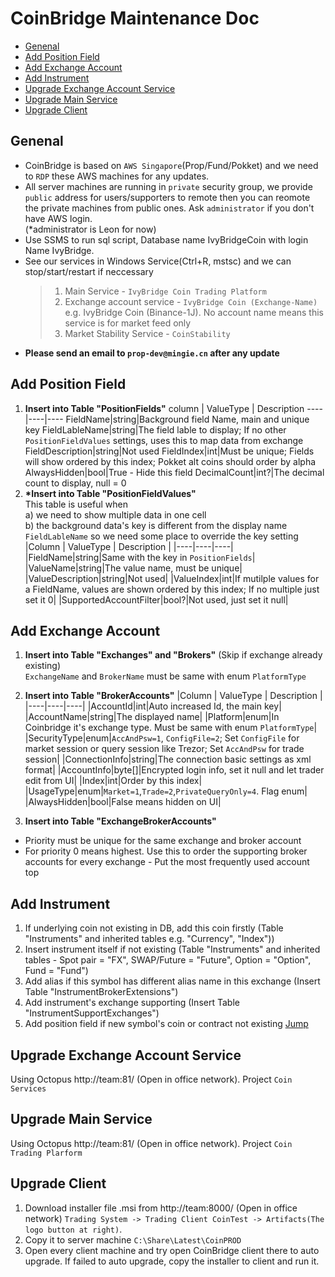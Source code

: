 # CoinBridge Maintenance Doc
  - [Genenal](#genenal)
  - [Add Position Field](#add-position-field)
  - [Add Exchange Account](#add-exchange-account)
  - [Add Instrument](#add-instrument)
  - [Upgrade Exchange Account Service](#upgrade-exchange-account-service)
  - [Upgrade Main Service](#upgrade-main-service)
  - [Upgrade Client](#upgrade-client)

## Genenal
- CoinBridge is based on `AWS Singapore`(Prop/Fund/Pokket) and we need to `RDP` these AWS machines for any updates.  
- All server machines are running in `private` security group, we provide `public` address for users/supporters to remote then you can reomote the private machines from public ones. Ask `administrator` if you don't have AWS login.  
(\*administrator is Leon for now)
- Use SSMS to run sql script, Database name IvyBridgeCoin with login Name IvyBridge.
- See our services in Windows Service(Ctrl+R, mstsc) and we can stop/start/restart if neccessary
    >1. Main Service - `IvyBridge Coin Trading Platform`
	>1. Exchange account service - `IvyBridge Coin (Exchange-Name)`  
	>e.g. IvyBridge Coin (Binance-1J). No account name means this service is for market feed only
	>1. Market Stability Service - `CoinStability`
- **Please send an email to `prop-dev@mingie.cn` after any update**

## Add Position Field
1. **Insert into Table "PositionFields"**
column | ValueType | Description 
----|----|----
FieldName|string|Background field Name, main and unique key
FieldLableName|string|The field lable to display; If no other `PositionFieldValues` settings, uses this to map data from exchange 
FieldDescription|string|Not used
FieldIndex|int|Must be unique; Fields will show ordered by this index; Pokket alt coins should order by alpha
AlwaysHidden|bool|True - Hide this field
DecimalCount|int?|The decimal count to display, null = 0
1. **\*Insert into Table "PositionFieldValues"**  
This table is useful when  
a) we need to show multiple data in one cell  
b) the background data's key is different from the display name `FieldLableName` so we need some place to override the key setting
|Column | ValueType | Description |
|----|----|----|
|FieldName|string|Same with the key in `PositionFields`|
|ValueName|string|The value name, must be unique|
|ValueDescription|string|Not used|
|ValueIndex|int|If mutilple values for a FieldName, values are shown ordered by this index; If no multiple just set it 0|
|SupportedAccountFilter|bool?|Not used, just set it null|

## Add Exchange Account
1. **Insert into Table "Exchanges" and "Brokers"** (Skip if exchange already existing)  
`ExchangeName` and `BrokerName` must be same with enum `PlatformType`
2. **Insert into Table "BrokerAccounts"**
|Column | ValueType | Description |
|----|----|----|
|AccountId|int|Auto increased Id, the main key|
|AccountName|string|The displayed name|
|Platform|enum|In Coinbridge it's exchange type. Must be same with enum `PlatformType`|
|SecurityType|enum|`AccAndPsw=1`, `ConfigFile=2`; Set `ConfigFile` for market session or query session like Trezor; Set `AccAndPsw` for trade session|
|ConnectionInfo|string|The connection basic settings as xml format|
|AccountInfo|byte\[\]|Encrypted login info, set it null and let trader edit from UI|
|Index|int|Order by this index|
|UsageType|enum|`Market=1`,`Trade=2`,`PrivateQueryOnly=4`. Flag enum|
|AlwaysHidden|bool|False means hidden on UI|

3. **Insert into Table "ExchangeBrokerAccounts"**
- Priority must be unique for the same exchange and broker account
- For priority 0 means highest. Use this to order the supporting broker accounts for every exchange \- Put the most frequently used account top

## Add Instrument
1. If underlying coin not existing in DB, add this coin firstly (Table "Instruments" and inherited tables e.g. "Currency", "Index"))
1. Insert instrument itself if not existing (Table "Instruments" and inherited tables - Spot pair = "FX", SWAP/Future = "Future", Option = "Option", Fund = "Fund")  
1. Add alias if this symbol has different alias name in this exchange (Insert Table "InstrumentBrokerExtensions")
1. Add instrument's exchange supporting (Insert Table "InstrumentSupportExchanges")
1. Add position field if new symbol's coin or contract not existing [Jump](#add-position-field)

## Upgrade Exchange Account Service
Using Octopus http://team:81/ (Open in office network). Project `Coin Services`

## Upgrade Main Service
Using Octopus http://team:81/ (Open in office network). Project `Coin Trading Plarform`

## Upgrade Client
1. Download installer file .msi from http://team:8000/ (Open in office network) `Trading System -> Trading Client CoinTest -> Artifacts(The logo button at right)`.
1. Copy it to server machine `C:\Share\Latest\CoinPROD`
1. Open every client machine and try open CoinBridge client there to auto upgrade. If failed to auto upgrade, copy the installer to client and run it.
